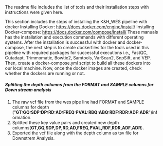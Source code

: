 The readme file includes the list of tools and their installation steps with instructions were given here. 




This section includes the steps of installing the K&H_WES pipeline with docker 
Installing Docker: https://docs.docker.com/engine/install/
Installing Docker-compose: https://docs.docker.com/compose/install/
These manuals has the installation and execution commands with different operating systems.
After the installation is successful with docker and docker-compose, the next step is to create dockerfiles for the tools used in this pipeline with required packages for successful executions i.e., FastQC, Cutadapt, Trimmomatic, Bowtie2, Samtools, VarScan2, SnpSift, and VEP. 
Then, create a docker-compose.yml script to build all these dockers into our local machine. 
Now, once the docker images are created, check whether the dockers are running or not. 

##### Splitting the depth columns from the FORMAT and SAMPLE columns for Down stream analysis ###########################################

1. The raw vcf file from the wes pipe line had FORMAT and SAMPLE columns for depth ("**GT:GQ:SDP:DP:RD:AD:FREQ:PVAL:RBQ:ABQ:RDF:RDR:ADF:ADR**")information.
2. Splitted these key value pairs and created new depth columns(**GT,GQ,SDP,DP,RD,AD,FREQ,PVAL,RDF,RDR,ADF,ADR**).
3. Exported the vcf file along with the depth column as tsv file for Downstrem Analysis.
